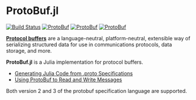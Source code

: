 # ProtoBuf.jl

[![Build Status](https://travis-ci.org/tanmaykm/ProtoBuf.jl.png)](https://travis-ci.org/tanmaykm/ProtoBuf.jl)
[![ProtoBuf](http://pkg.julialang.org/badges/ProtoBuf_0.3.svg)](http://pkg.julialang.org/?pkg=ProtoBuf&ver=0.3)
[![ProtoBuf](http://pkg.julialang.org/badges/ProtoBuf_0.4.svg)](http://pkg.julialang.org/?pkg=ProtoBuf&ver=0.4)
[![ProtoBuf](http://pkg.julialang.org/badges/ProtoBuf_0.5.svg)](http://pkg.julialang.org/?pkg=ProtoBuf)

[**Protocol buffers**](https://developers.google.com/protocol-buffers/docs/overview) are a language-neutral, platform-neutral, extensible way of serializing structured data for use in communications protocols, data storage, and more.

**ProtoBuf.jl** is a Julia implementation for protocol buffers.

- [Generating Julia Code from .proto Specifications](PROTOC.md)
- [Using ProtoBuf to Read and Write Messages](USAGE.md)

Both version 2 and 3 of the protobuf specification language are supported.
